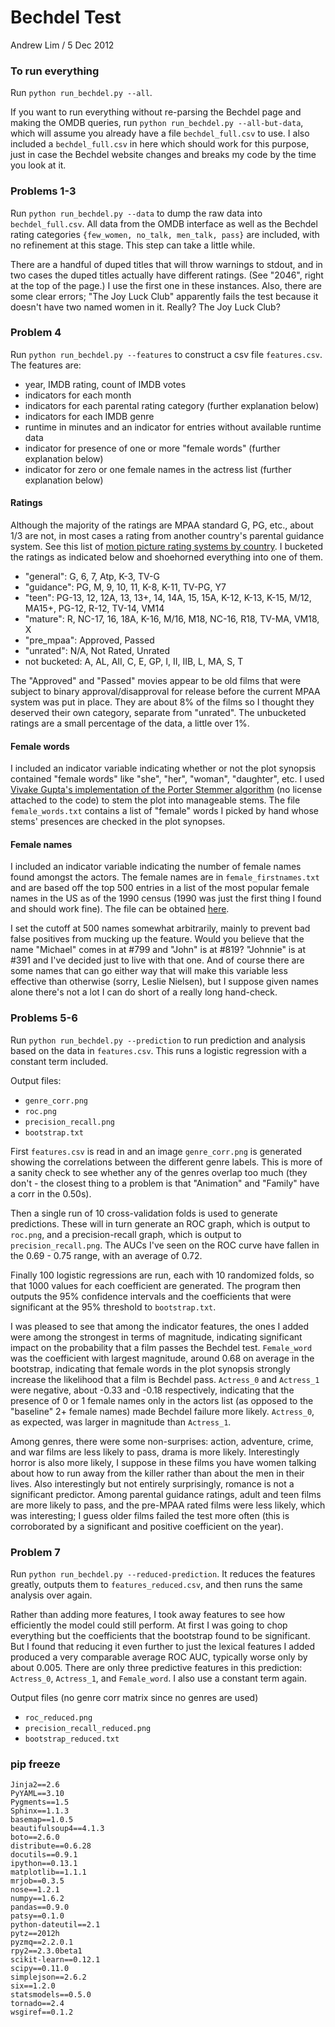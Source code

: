 # Bechdel Test

Andrew Lim / 5 Dec 2012

### To run everything

Run `python run_bechdel.py --all`. 

If you want to run everything without re-parsing the Bechdel page and making the OMDB queries, run `python run_bechdel.py --all-but-data`, which will assume you already have a file `bechdel_full.csv` to use. I also included a `bechdel_full.csv` in here which should work for this purpose, just in case the Bechdel website changes and breaks my code by the time you look at it. 

### Problems 1-3

Run `python run_bechdel.py --data` to dump the raw data into `bechdel_full.csv`. All data from the OMDB interface as well as the Bechdel rating categories `{few_women, no_talk, men_talk, pass}` are included, with no refinement at this stage. This step can take a little while. 

There are a handful of duped titles that will throw warnings to stdout, and in two cases the duped titles actually have different ratings. (See "2046", right at the top of the page.) I use the first one in these instances. Also, there are some clear errors; "The Joy Luck Club" apparently fails the test because it doesn't have two named women in it. Really? The Joy Luck Club? 

### Problem 4

Run `python run_bechdel.py --features` to construct a csv file `features.csv`. The features are:

- year, IMDB rating, count of IMDB votes
- indicators for each month
- indicators for each parental rating category (further explanation below)
- indicators for each IMDB genre
- runtime in minutes and an indicator for entries without available runtime data
- indicator for presence of one or more "female words" (further explanation below)
- indicator for zero or one female names in the actress list (further explanation below)

#### Ratings

Although the majority of the ratings are MPAA standard G, PG, etc., about 1/3 are not, in most cases a rating from another country's parental guidance system. See this list of [motion picture rating systems by country](http://en.wikipedia.org/wiki/Motion_picture_rating_system). I bucketed the ratings as indicated below and shoehorned everything into one of them. 

- "general": G, 6, 7, Atp, K-3, TV-G
- "guidance": PG, M, 9, 10, 11, K-8, K-11, TV-PG, Y7
- "teen": PG-13, 12, 12A, 13, 13+, 14, 14A, 15, 15A, K-12, K-13, K-15, M/12, MA15+, PG-12, R-12, TV-14, VM14
- "mature": R, NC-17, 16, 18A, K-16, M/16, M18, NC-16, R18, TV-MA, VM18, X
- "pre_mpaa": Approved, Passed
- "unrated": N/A, Not Rated, Unrated
- not bucketed: A, AL, AII, C, E, GP, I, II, IIB, L, MA, S, T

The "Approved" and "Passed" movies appear to be old films that were subject to binary approval/disapproval for release before the current MPAA system was put in place. They are about 8% of the films so I thought they deserved their own category, separate from "unrated". The unbucketed ratings are a small percentage of the data, a little over 1%. 

#### Female words

I included an indicator variable indicating whether or not the plot synopsis contained "female words" like "she", "her", "woman", "daughter", etc. I used [Vivake Gupta's implementation of the Porter Stemmer algorithm](http://tartarus.org/martin/PorterStemmer/python.txt) (no license attached to the code) to stem the plot into manageable stems. The file `female_words.txt` contains a list of "female" words I picked by hand whose stems' presences are checked in the plot synopses. 

#### Female names

I included an indicator variable indicating the number of female names found amongst the actors. The female names are in `female_firstnames.txt` and are based off the top 500 entries in a list of the most popular female names in the US as of the 1990 census (1990 was just the first thing I found and should work fine). The file can be obtained [here](https://www.census.gov/genealogy/www/data/1990surnames/dist.female.first). 

I set the cutoff at 500 names somewhat arbitrarily, mainly to prevent bad false positives from mucking up the feature. Would you believe that the name "Michael" comes in at #799 and "John" is at #819? "Johnnie" is at #391 and I've decided just to live with that one. And of course there are some names that can go either way that will make this variable less effective than otherwise (sorry, Leslie Nielsen), but I suppose given names alone there's not a lot I can do short of a really long hand-check. 

### Problems 5-6

Run `python run_bechdel.py --prediction` to run prediction and analysis based on the data in `features.csv`. This runs a logistic regression with a constant term included. 

Output files: 

- `genre_corr.png`
- `roc.png`
- `precision_recall.png`
- `bootstrap.txt`

First `features.csv` is read in and an image `genre_corr.png` is generated showing the correlations between the different genre labels. This is more of a sanity check to see whether any of the genres overlap too much (they don't - the closest thing to a problem is that "Animation" and "Family" have a corr in the 0.50s). 

Then a single run of 10 cross-validation folds is used to generate predictions. These will in turn generate an ROC graph, which is output to `roc.png`, and a precision-recall graph, which is output to `precision_recall.png`. The AUCs I've seen on the ROC curve have fallen in the 0.69 - 0.75 range, with an average of 0.72. 

Finally 100 logistic regressions are run, each with 10 randomized folds, so that 1000 values for each coefficient are generated. The program then outputs the 95% confidence intervals and the coefficients that were significant at the 95% threshold to `bootstrap.txt`. 

I was pleased to see that among the indicator features, the ones I added were among the strongest in terms of magnitude, indicating significant impact on the probability that a film passes the Bechdel test. `Female_word` was the coefficient with largest magnitude, around 0.68 on average in the bootstrap, indicating that female words in the plot synopsis strongly increase the likelihood that a film is Bechdel pass. `Actress_0` and `Actress_1` were negative, about -0.33 and -0.18 respectively, indicating that the presence of 0 or 1 female names only in the actors list (as opposed to the "baseline" 2+ female names) made Bechdel failure more likely. `Actress_0`, as expected, was larger in magnitude than `Actress_1`. 

Among genres, there were some non-surprises: action, adventure, crime, and war films are less likely to pass, drama is more likely. Interestingly horror is also more likely, I suppose in these films you have women talking about how to run away from the killer rather than about the men in their lives. Also interestingly but not entirely surprisingly, romance is not a significant predictor. Among parental guidance ratings, adult and teen films are more likely to pass, and the pre-MPAA rated films were less likely, which was interesting; I guess older films failed the test more often (this is corroborated by a significant and positive coefficient on the year). 

### Problem 7

Run `python run_bechdel.py --reduced-prediction`. It reduces the features greatly, outputs them to `features_reduced.csv`, and then runs the same analysis over again. 

Rather than adding more features, I took away features to see how efficiently the model could still perform. At first I was going to chop everything but the coefficients that the bootstrap found to be significant. But I found that reducing it even further to just the lexical features I added produced a very comparable average ROC AUC, typically worse only by about 0.005. There are only three predictive features in this prediction: `Actress_0`, `Actress_1`, and `Female_word`. I also use a constant term again. 

Output files (no genre corr matrix since no genres are used)

- `roc_reduced.png`
- `precision_recall_reduced.png`
- `bootstrap_reduced.txt`

### pip freeze

    Jinja2==2.6
    PyYAML==3.10
    Pygments==1.5
    Sphinx==1.1.3
    basemap==1.0.5
    beautifulsoup4==4.1.3
    boto==2.6.0
    distribute==0.6.28
    docutils==0.9.1
    ipython==0.13.1
    matplotlib==1.1.1
    mrjob==0.3.5
    nose==1.2.1
    numpy==1.6.2
    pandas==0.9.0
    patsy==0.1.0
    python-dateutil==2.1
    pytz==2012h
    pyzmq==2.2.0.1
    rpy2==2.3.0beta1
    scikit-learn==0.12.1
    scipy==0.11.0
    simplejson==2.6.2
    six==1.2.0
    statsmodels==0.5.0
    tornado==2.4
    wsgiref==0.1.2